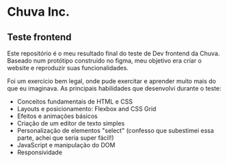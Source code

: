 # Chuva Inc.

## Teste frontend

Este repositório é o meu resultado final do teste de Dev frontend da Chuva. Baseado num protótipo construído no figma, meu objetivo era criar o website e reproduzir suas funcionalidades.

Foi um exercício bem legal, onde pude exercitar e aprender muito mais do que eu imaginava. As principais habilidades que desenvolvi durante o teste:

- Conceitos fundamentais de HTML e CSS
- Layouts e posicionamento: Flexbox and CSS Grid
- Efeitos e animações básicos
- Criação de um editor de texto simples
- Personalização de elementos "select" (confesso que subestimei essa parte, achei que seria super fácil!)
- JavaScript e manipulação do DOM
- Responsividade
